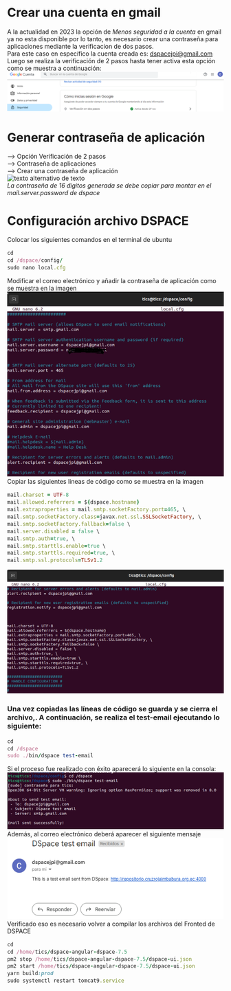 # Crear una cuenta en gmail
A la actualidad en 2023 la opción de *Menos seguridad a la cuenta* en gmail ya no esta disponible por lo tanto, es necesario crear una contraseña para aplicaciones mediante la verificacion de dos pasos. \
Para este caso en específico la cuenta creada es: dspacejpi@gmail.com \
Luego se realiza la verificación de 2 pasos hasta tener activa esta opción como se muestra a continuación:
![texto alternativo de texto](./Imagenes/Verificacion2.PNG)
# Generar contraseña de aplicación
--> Opción Verificación de 2 pasos \
--> Contraseña de aplicaciones\
--> Crear una contraseña de aplicación \
![texto alternativo de texto](./Imagenes/contraseña.PNG) \
*La contraseña de 16 digitos generada se debe copiar para montar en el mail.server.password de dspace*
# Configuración archivo DSPACE
Colocar los siguientes comandos en el terminal de ubuntu 
```ruby
cd
cd /dspace/config/
sudo nano local.cfg
```
Modificar el correo electrónico y añadir la contraseña de aplicación como se muestra en la imagen  \
![texto alternativo de texto](./Imagenes/email1.PNG) \
Copiar las siguientes lineas de código como se muestra en la imagen

```ruby
mail.charset = UTF-8
mail.allowed.referrers = ${dspace.hostname}  
mail.extraproperties = mail.smtp.socketFactory.port=465, \
mail.smtp.socketFactory.class=javax.net.ssl.SSLSocketFactory, \
mail.smtp.socketFactory.fallback=false \
mail.server.disabled = false \
mail.smtp.auth=true, \
mail.smtp.starttls.enable=true \
mail.smtp.starttls.required=true, \
mail.smtp.ssl.protocols=TLSv1.2
```
![texto alternativo de texto](./Imagenes/email2.PNG) 

### Una vez copiadas las líneas de código se guarda y se cierra el archivo,. A continuación, se realiza el test-email ejecutando lo siguiente:
```ruby
cd
cd /dspace
sudo ./bin/dspace test-email
```
Si el proceso fue realizado con éxito aparecerá lo siguiente en la consola: \
![texto alternativo de texto](./Imagenes/test.PNG)   \
Además, al correo electrónico deberá aparecer el siguiente mensaje  \
![texto alternativo de texto](./Imagenes/test2.PNG)   \
Verificado eso es necesario volver a compilar los archivos del Fronted de DSPACE
```ruby
cd
cd /home/tics/dspace-angular-dspace-7.5
pm2 stop /home/tics/dspace-angular-dspace-7.5/dspace-ui.json
pm2 start /home/tics/dspace-angular-dspace-7.5/dspace-ui.json
yarn build:prod
sudo systemctl restart tomcat9.service
```
